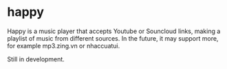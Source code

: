 # happy
Happy is a music player that accepts Youtube or Souncloud links, making a playlist of music from different sources. In the future, it may support more, for example mp3.zing.vn or nhaccuatui.

Still in development.

